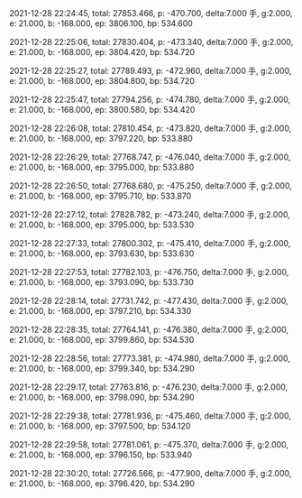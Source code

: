 2021-12-28 22:24:45, total: 27853.466, p: -470.700, delta:7.000 手, g:2.000, e: 21.000, b: -168.000, ep: 3806.100, bp: 534.600

2021-12-28 22:25:06, total: 27830.404, p: -473.340, delta:7.000 手, g:2.000, e: 21.000, b: -168.000, ep: 3804.420, bp: 534.720

2021-12-28 22:25:27, total: 27789.493, p: -472.960, delta:7.000 手, g:2.000, e: 21.000, b: -168.000, ep: 3804.800, bp: 534.720

2021-12-28 22:25:47, total: 27794.256, p: -474.780, delta:7.000 手, g:2.000, e: 21.000, b: -168.000, ep: 3800.580, bp: 534.420

2021-12-28 22:26:08, total: 27810.454, p: -473.820, delta:7.000 手, g:2.000, e: 21.000, b: -168.000, ep: 3797.220, bp: 533.880

2021-12-28 22:26:29, total: 27768.747, p: -476.040, delta:7.000 手, g:2.000, e: 21.000, b: -168.000, ep: 3795.000, bp: 533.880

2021-12-28 22:26:50, total: 27768.680, p: -475.250, delta:7.000 手, g:2.000, e: 21.000, b: -168.000, ep: 3795.710, bp: 533.870

2021-12-28 22:27:12, total: 27828.782, p: -473.240, delta:7.000 手, g:2.000, e: 21.000, b: -168.000, ep: 3795.000, bp: 533.530

2021-12-28 22:27:33, total: 27800.302, p: -475.410, delta:7.000 手, g:2.000, e: 21.000, b: -168.000, ep: 3793.630, bp: 533.630

2021-12-28 22:27:53, total: 27782.103, p: -476.750, delta:7.000 手, g:2.000, e: 21.000, b: -168.000, ep: 3793.090, bp: 533.730

2021-12-28 22:28:14, total: 27731.742, p: -477.430, delta:7.000 手, g:2.000, e: 21.000, b: -168.000, ep: 3797.210, bp: 534.330

2021-12-28 22:28:35, total: 27764.141, p: -476.380, delta:7.000 手, g:2.000, e: 21.000, b: -168.000, ep: 3799.860, bp: 534.530

2021-12-28 22:28:56, total: 27773.381, p: -474.980, delta:7.000 手, g:2.000, e: 21.000, b: -168.000, ep: 3799.340, bp: 534.290

2021-12-28 22:29:17, total: 27763.816, p: -476.230, delta:7.000 手, g:2.000, e: 21.000, b: -168.000, ep: 3798.090, bp: 534.290

2021-12-28 22:29:38, total: 27781.936, p: -475.460, delta:7.000 手, g:2.000, e: 21.000, b: -168.000, ep: 3797.500, bp: 534.120

2021-12-28 22:29:58, total: 27781.061, p: -475.370, delta:7.000 手, g:2.000, e: 21.000, b: -168.000, ep: 3796.150, bp: 533.940

2021-12-28 22:30:20, total: 27726.566, p: -477.900, delta:7.000 手, g:2.000, e: 21.000, b: -168.000, ep: 3796.420, bp: 534.290